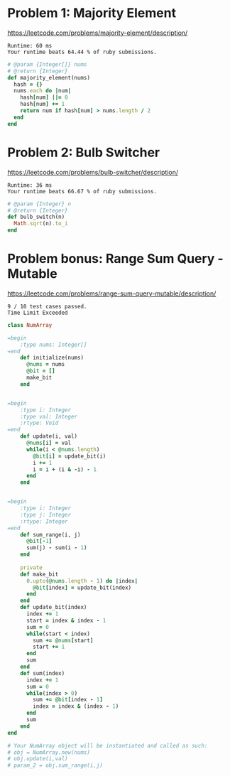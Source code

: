 # Problem 1: Majority Element

https://leetcode.com/problems/majority-element/description/

```
Runtime: 60 ms
Your runtime beats 64.44 % of ruby submissions.
```

```ruby
# @param {Integer[]} nums
# @return {Integer}
def majority_element(nums)
  hash = {}
  nums.each do |num|
    hash[num] ||= 0
    hash[num] += 1
    return num if hash[num] > nums.length / 2
  end
end
```

# Problem 2: Bulb Switcher

https://leetcode.com/problems/bulb-switcher/description/

```
Runtime: 36 ms
Your runtime beats 66.67 % of ruby submissions.
```

```ruby
# @param {Integer} n
# @return {Integer}
def bulb_switch(n)
  Math.sqrt(n).to_i
end
```

# Problem bonus: Range Sum Query - Mutable

https://leetcode.com/problems/range-sum-query-mutable/description/

```
9 / 10 test cases passed.
Time Limit Exceeded
```

```ruby
class NumArray

=begin
    :type nums: Integer[]
=end
    def initialize(nums)
      @nums = nums
      @bit = []
      make_bit
    end


=begin
    :type i: Integer
    :type val: Integer
    :rtype: Void
=end
    def update(i, val)
      @nums[i] = val
      while(i < @nums.length)
        @bit[i] = update_bit(i)     
        i += 1
        i = i + (i & -i) - 1
      end
    end


=begin
    :type i: Integer
    :type j: Integer
    :rtype: Integer
=end
    def sum_range(i, j)
      @bit[-1]
      sum(j) - sum(i - 1)
    end
    
    private
    def make_bit
      0.upto(@nums.length - 1) do |index|
        @bit[index] = update_bit(index)
      end
    end
    def update_bit(index)
      index += 1
      start = index & index - 1
      sum = 0
      while(start < index)
        sum += @nums[start]
        start += 1
      end
      sum
    end
    def sum(index)
      index += 1
      sum = 0
      while(index > 0)
        sum += @bit[index - 1]
        index = index & (index - 1)
      end
      sum
    end
end

# Your NumArray object will be instantiated and called as such:
# obj = NumArray.new(nums)
# obj.update(i,val)
# param_2 = obj.sum_range(i,j)
```

